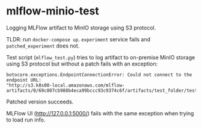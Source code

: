 # mlflow-minio-test
Logging MLFlow artifact to MinIO storage using S3 protocol.

TLDR: run `docker-compose up`. `experiment` service fails and `patched_experiment` does not.

Test script (`mlflow_test.py`) tries to log artifact to on-premise MinIO storage using S3 protocol but without a patch 
fails with an exception:
```
botocore.exceptions.EndpointConnectionError: Could not connect to the endpoint URL: 
"http://s3.k8s00-local.amazonaws.com/mlflow-artifacts/0/69c807cb988b4eca99bccc93c9374c6f/artifacts/test_folder/test_file.txt"
```
Patched version succeeds.

MLFlow UI (http://127.0.0.1:5000/) fails with the same exception when trying to load
run info.

